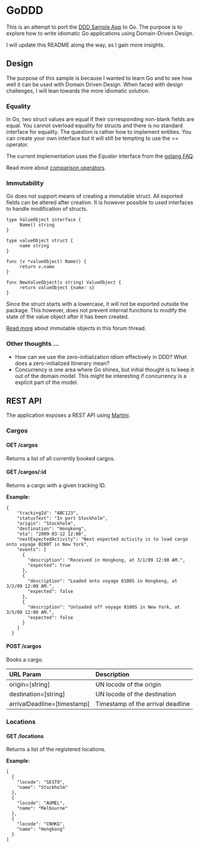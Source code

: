 # GoDDD #

This is an attempt to port the [DDD Sample App](http://dddsample.sourceforge.net/) to Go. The purpose is to explore how to write idiomatic Go applications using Domain-Driven Design. 

I will update this README along the way, as I gain more insights.

## Design

The purpose of this sample is because I wanted to learn Go and to see how well it can be used with Domain Driven Design. When faced with design challenges, I will lean towards the more idiomatic solution.

### Equality

In Go, two struct values are equal if their corresponding non-blank fields are equal. You cannot overload equality for structs and there is no standard interface for equality. The question is rather how to implement entities. You can create your own interface but it will still be tempting to use the == operator.

The current implementation uses the _Equaler_ interface from the [golang FAQ](https://golang.org/doc/faq#t_and_equal_interface).

Read more about [comparison operators](http://golang.org/ref/spec#Comparison_operators).

### Immutability

Go does not support means of creating a immutable struct. All exported fields can be altered after creation. It is however possible to used interfaces to handle modification of structs.

    type ValueObject interface {
         Name() string
    }
    
    type valueObject struct {
         name string
    }
    
    func (v *valueObject) Name() {
         return v.name
    }
    
    func NewValueObject(s string) ValueObject {
         return valueObject {name: s}
    }

Since the struct starts with a lowercase, it will not be exported outside the package. This however, does not prevent internal functions to modify the state of the value object after it has been created. 

[Read more](https://groups.google.com/forum/#!topic/golang-nuts/BnjG3N77Ico) about immutable objects in this forum thread.

### Other thoughts ...

- How can we use the zero-initialization idiom effectively in DDD? What does a zero-initialized Itinerary mean?  
- Concurrency is one area where Go shines, but initial thought is to keep it out of the domain model. This might be interesting if concurrency is a explicit part of the model.

## REST API

The application exposes a REST API using [Martini](https://github.com/go-martini/martini). 

### Cargos

#### GET /cargos
Returns a list of all currently booked cargos.

#### GET /cargos/:id
Returns a cargo with a given tracking ID.

__Example:__

    {
        "trackingId": "ABC123",
        "statusText": "In port Stockholm",
        "origin": "Stockholm",
        "destination": "Hongkong",
        "eta": "2009-03-12 12:00",
        "nextExpectedActivity": "Next expected activity is to load cargo onto voyage 0200T in New York",
        "events": [
          {
            "description": "Received in Hongkong, at 3/1/09 12:00 AM.",
            "expected": true
          },
          {
            "description": "Loaded onto voyage 0100S in Hongkong, at 3/2/09 12:00 AM.",
            "expected": false
          },
          {
            "description": "Unloaded off voyage 0100S in New York, at 3/5/09 12:00 AM.",
            "expected": false
          }
        ]
      }

#### POST /cargos
Books a cargo.

| URL Param | Description |
|:----------|:------------|
|origin=[string]|UN locode of the origin|
|destination=[string]|UN locode of the destination|
|arrivalDeadline=[timestamp]|Timestamp of the arrival deadline|

### Locations

#### GET /locations
Returns a list of the registered locations.

__Example:__

    [
      {
        "locode": "SESTO",
        "name": "Stockholm"
      },
      {
        "locode": "AUMEL",
        "name": "Melbourne"
      },
      {
        "locode": "CNHKG",
        "name": "Hongkong"
      }
    ]
